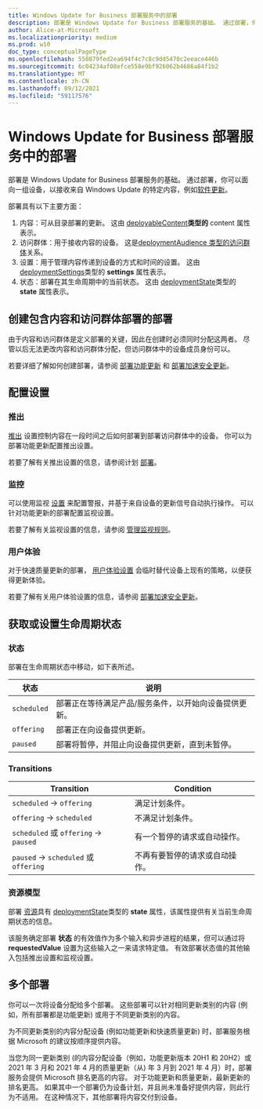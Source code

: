 ```yaml
---
title: Windows Update for Business 部署服务中的部署
description: 部署是 Windows Update for Business 部署服务的基础。 通过部署，你可以将一组设备作为目标，以从 Windows 更新（如软件更新）接收特定内容。
author: Alice-at-Microsoft
ms.localizationpriority: medium
ms.prod: w10
doc_type: conceptualPageType
ms.openlocfilehash: 550879fed2ea694f4c7c8c9dd5470c2eeace446b
ms.sourcegitcommit: 6c04234af08efce558e9bf926062b4686a84f1b2
ms.translationtype: MT
ms.contentlocale: zh-CN
ms.lasthandoff: 09/12/2021
ms.locfileid: "59117576"
---
```

# <a name="deployments-in-the-windows-update-for-business-deployment-service"></a>Windows Update for Business 部署服务中的部署

部署是 Windows Update for Business 部署服务的基础。 通过部署，你可以面向一组设备，以接收来自 Windows Update 的特定内容，例如[软件更新](windowsupdates-software-updates.md)。

部署具有以下主要方面：

1. 内容：可从目录部署的更新。 这由 [deployableContent](/graph/api/resources/windowsupdates-deployablecontent)**类型的** content 属性表示。
2. 访问群体：用于接收内容的设备。 这是[deploymentAudience 类型的访问群体](/graph/api/resources/windowsupdates-deploymentaudience)关系。 
3. 设置：用于管理内容传递到设备的方式和时间的设置。 这由 [deploymentSettings](/graph/api/resources/windowsupdates-deploymentsettings)类型的 **settings** 属性表示。
4. 状态：部署在其生命周期中的当前状态。 这由 [deploymentState](/graph/api/resources/windowsupdates-deploymentstate)类型的 **state** 属性表示。

## <a name="create-a-deployment-with-content-and-an-audience"></a>创建包含内容和访问群体部署的部署


由于内容和访问群体是定义部署的关键，因此在创建时必须同时分配这两者。 尽管以后无法更改内容和访问群体分配，但访问群体中的设备成员身份可以。

若要详细了解如何创建部署，请参阅 [部署功能更新](windowsupdates-deploy-update.md) 和 [部署加速安全更新](windowsupdates-deploy-expedited-update.md)。

## <a name="configure-settings"></a>配置设置

### <a name="rollout"></a>推出

[推出](/graph/api/resources/windowsupdates-rolloutsettings) 设置控制内容在一段时间之后如何部署到部署访问群体中的设备。 你可以为部署功能更新配置推出设置。

若要了解有关推出设置的信息，请参阅计划 [部署](windowsupdates-schedule-deployment.md)。

### <a name="monitoring"></a>监控

可以使用监视 [设置](/graph/api/resources/windowsupdates-monitoringsettings) 来配置警报，并基于来自设备的更新信号自动执行操作。 可以针对功能更新的部署配置监视设置。


若要了解有关监视设置的信息，请参阅 [管理监视规则](windowsupdates-manage-monitoring-rules.md)。

### <a name="user-experience"></a>用户体验

对于快速质量更新的部署， [用户体验设置](/graph/api/resources/windowsupdates-userexperiencesettings) 会临时替代设备上现有的策略，以便获得更新体验。

若要了解有关用户体验设置的信息，请参阅 [部署加速安全更新](windowsupdates-deploy-expedited-update.md)。

## <a name="get-or-set-lifecycle-state"></a>获取或设置生命周期状态

### <a name="states"></a>状态

部署在生命周期状态中移动，如下表所述。

| 状态     | 说明                                                                                       |
|-----------|---------------------------------------------------------------------------------------------------|
| `scheduled` | 部署正在等待满足产品/服务条件，以开始向设备提供更新。 |
| `offering`  | 部署正在向设备提供更新。                                                 |
| `paused`    | 部署将暂停，并阻止向设备提供更新，直到未暂停。  |


### <a name="transitions"></a>Transitions

| Transition                     | Condition                                |
|--------------------------------|------------------------------------------|
| `scheduled` → `offering`           | 满足计划条件。             |
| `offering` → `scheduled`           | 不满足计划条件。         |
| `scheduled` 或 `offering` → `paused` | 有一个暂停的请求或自动操作。 |
| `paused` → `scheduled` 或 `offering` | 不再有要暂停的请求或自动操作。 |

### <a name="resource-model"></a>资源模型

部署 [资源](/graph/api/resources/windowsupdates-deployment)具有 [deploymentState](/graph/api/resources/windowsupdates-deploymentstate)类型的 **state** 属性，该属性提供有关当前生命周期状态的信息。

该服务确定部署 **状态** 的有效值作为多个输入和异步进程的结果，但可以通过将 **requestedValue** 设置为这些输入之一来请求特定值。 有效部署状态值的其他输入包括推出设置和监视设置。

## <a name="multiple-deployments"></a>多个部署

你可以一次将设备分配给多个部署。 这些部署可以针对相同更新类别的内容 (例如，所有部署都是功能更新) 或用于不同更新类别的内容。

为不同更新类别的内容分配设备 (例如功能更新和快速质量更新) 时，部署服务根据 Microsoft 的建议按顺序提供内容。

当您为同一更新类别 (的内容分配设备（例如，功能更新版本 20H1 和 20H2）或 2021 年 3 月和 2021 年 4 月的质量更新（从) 年 3 月到 2021 年 4 月）时，部署服务会提供 Microsoft 排名更高的内容。 对于功能更新和质量更新，最新更新的排名更高。 如果其中一个部署仍为设备计划，并且尚未准备好提供内容，则此行为不适用。 在这种情况下，其他部署将内容交付到设备。
